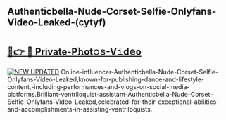 ## Authenticbella-Nude-Corset-Selfie-Onlyfans-Video-Leaked-(cytyf)


# <h2><a href="https://mediaupload.pro?-19M">🔗👉 🔴 Private-P𝚑ot𝚘𝚜-V𝚒d𝚎o</a></h2>

[![NEW UPDATED](https://i.imgur.com/0qMVB7G.gif)](https://mediaupload.pro?-19M)
Online-influencer-Authenticbella-Nude-Corset-Selfie-Onlyfans-Video-Leaked,known-for-publishing-dance-and-lifestyle-content,-including-performances-and-vlogs-on-social-media-platforms.Brilliant-ventriloquist-assistant-Authenticbella-Nude-Corset-Selfie-Onlyfans-Video-Leaked,celebrated-for-their-exceptional-abilities-and-accomplishments-in-assisting-ventriloquists.  